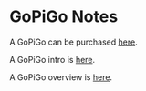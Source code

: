 # GoPiGo Notes

A GoPiGo can be purchased 
[here](https://www.dexterindustries.com/gopigo/).

A GoPiGo intro is 
[here](https://www.dexterindustries.com/GoPiGo/programming/python-programming-for-the-raspberry-pi-gopigo/).

A GoPiGo overview is 
[here](https://pythonprogramming.net/robotics-raspberry-pi-tutorial-gopigo-introduction/).

